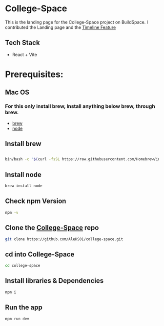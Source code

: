 # College-Space

This is the landing page for the College-Space project on BuildSpace. I contributed the Landing page and the [Timeline Feature](https://github.com/AleHS01/horizontal-timeline)

## Tech Stack
- React + Vite
  
# Prerequisites:

## Mac OS
### For this only install **brew**, Install anything below **brew**, through **brew**.
- [brew](https://brew.sh/)
- [node](https://nodejs.org/en)
  
## Install brew

```bash

bin/bash -c "$(curl -fsSL https://raw.githubusercontent.com/Homebrew/install/HEAD/install.sh)"

```


## Install node

```bash
brew install node
```
## Check npm Version
```bash
npm -v
```

## Clone the [College-Space](https://github.com/AleHS01/college-space.git) repo
```bash
git clone https://github.com/AleHS01/college-space.git
```

## cd into College-Space

```bash
cd college-space
```

## Install libraries  & Dependencies

```bash
npm i
```

## Run the app

```bash
npm run dev
```

